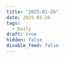```yaml
---
title: "2025-01-26"
date: 2025-01-26
tags:
  - Daily
draft: true
hidden: false
disable_feed: false
---
```



